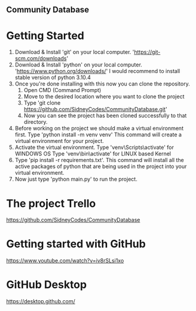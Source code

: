 ## Community Database

# Getting Started
1) Download & Install 'git' on your local computer. 'https://git-scm.com/downloads'
2) Download & Install 'python' on your local computer. 'https://www.python.org/downloads/'
   I would recommend to install stable version of python 3.10.4
3) Once you're done installing with this now you can clone the repository.
   1) Open CMD (Command Prompt)
   2) Move to the desired location where you want to clone the project
   3) Type 'git clone https://github.com/SidneyCodes/CommunityDatabase.git'
   4) Now you can see the project has been cloned successfully to that directory.
4) Before working on the project we should make a virtual environment first. 
   Type 'python install -m venv venv' 
   This command will create a virtual environment for your project. 
5) Activate the virtual environment.
   Type 'venv\Scripts\activate' for WINDOWS OS
   Type 'venv\bin\activate' for LINUX based Kernel
6) Type 'pip install -r requirements.txt'.
   This command will install all the active packages of python that are being used in the project into your virtual environment.
7) Now just type 'python main.py' to run the project.

# The project Trello
https://github.com/SidneyCodes/CommunityDatabase
 
# Getting started with GitHub
https://www.youtube.com/watch?v=iv8rSLsi1xo
 
# GitHub Desktop
https://desktop.github.com/
